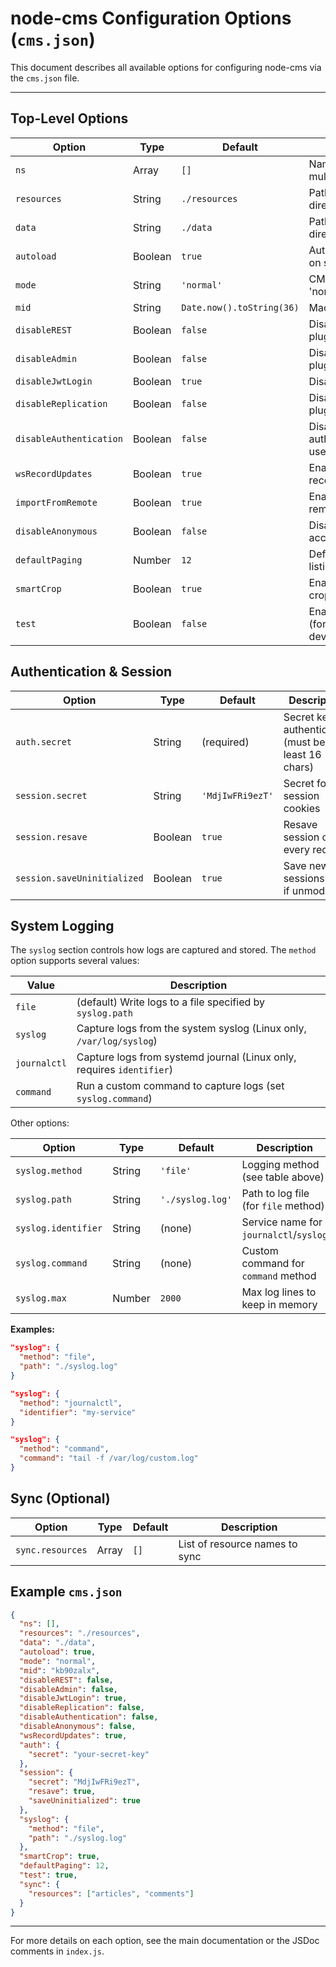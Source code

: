# node-cms Configuration Options (`cms.json`)

This document describes all available options for configuring node-cms via the `cms.json` file.

---

## Top-Level Options

| Option                | Type      | Default         | Description |
|-----------------------|-----------|-----------------|-------------|
| `ns`                  | Array     | `[]`            | Namespace array for multi-app setups |
| `resources`           | String    | `./resources`   | Path to the resources directory |
| `data`                | String    | `./data`        | Path to the data directory |
| `autoload`            | Boolean   | `true`          | Auto-load resources on startup |
| `mode`                | String    | `'normal'`      | CMS mode (e.g., 'normal') |
| `mid`                 | String    | `Date.now().toString(36)` | Machine ID |
| `disableREST`         | Boolean   | `false`         | Disable REST API plugin |
| `disableAdmin`        | Boolean   | `false`         | Disable admin UI plugin |
| `disableJwtLogin`     | Boolean   | `true`          | Disable JWT login |
| `disableReplication`  | Boolean   | `false`         | Disable replication plugin |
| `disableAuthentication`| Boolean  | `false`         | Disable authentication (all users anonymous) |
| `wsRecordUpdates`     | Boolean   | `true`          | Enable WebSocket record updates |
| `importFromRemote`    | Boolean   | `true`          | Enable import-from-remote plugin |
| `disableAnonymous`    | Boolean   | `false`         | Disable anonymous access |
| `defaultPaging`       | Number    | `12`            | Default page size for listings |
| `smartCrop`           | Boolean   | `true`          | Enable smart cropping for images |
| `test`                | Boolean   | `false`         | Enable test mode (for development/testing) |

## Authentication & Session

| Option                | Type      | Default         | Description |
|-----------------------|-----------|-----------------|-------------|
| `auth.secret`         | String    | (required)      | Secret key for authentication (must be at least 16 chars) |
| `session.secret`      | String    | `'MdjIwFRi9ezT'`| Secret for session cookies |
| `session.resave`      | Boolean   | `true`          | Resave session on every request |
| `session.saveUninitialized` | Boolean | `true`      | Save new sessions even if unmodified |

## System Logging

The `syslog` section controls how logs are captured and stored. The `method` option supports several values:

| Value         | Description                                                                 |
|-------------- |-----------------------------------------------------------------------------|
| `file`        | (default) Write logs to a file specified by `syslog.path`                   |
| `syslog`      | Capture logs from the system syslog (Linux only, `/var/log/syslog`)         |
| `journalctl`  | Capture logs from systemd journal (Linux only, requires `identifier`)       |
| `command`     | Run a custom command to capture logs (set `syslog.command`)                 |

Other options:

| Option           | Type    | Default           | Description                                 |
|------------------|---------|-------------------|---------------------------------------------|
| `syslog.method`  | String  | `'file'`          | Logging method (see table above)            |
| `syslog.path`    | String  | `'./syslog.log'`  | Path to log file (for `file` method)        |
| `syslog.identifier` | String | (none)           | Service name for `journalctl`/`syslog`      |
| `syslog.command` | String  | (none)            | Custom command for `command` method         |
| `syslog.max`     | Number  | `2000`            | Max log lines to keep in memory             |

**Examples:**

```json
"syslog": {
  "method": "file",
  "path": "./syslog.log"
}
```

```json
"syslog": {
  "method": "journalctl",
  "identifier": "my-service"
}
```

```json
"syslog": {
  "method": "command",
  "command": "tail -f /var/log/custom.log"
}
```

## Sync (Optional)

| Option                | Type      | Default         | Description |
|-----------------------|-----------|-----------------|-------------|
| `sync.resources`      | Array     | `[]`            | List of resource names to sync |

## Example `cms.json`

```json
{
  "ns": [],
  "resources": "./resources",
  "data": "./data",
  "autoload": true,
  "mode": "normal",
  "mid": "kb90zalx",
  "disableREST": false,
  "disableAdmin": false,
  "disableJwtLogin": true,
  "disableReplication": false,
  "disableAuthentication": false,
  "disableAnonymous": false,
  "wsRecordUpdates": true,
  "auth": {
    "secret": "your-secret-key"
  },
  "session": {
    "secret": "MdjIwFRi9ezT",
    "resave": true,
    "saveUninitialized": true
  },
  "syslog": {
    "method": "file",
    "path": "./syslog.log"
  },
  "smartCrop": true,
  "defaultPaging": 12,
  "test": true,
  "sync": {
    "resources": ["articles", "comments"]
  }
}
```

---

For more details on each option, see the main documentation or the JSDoc comments in `index.js`.
